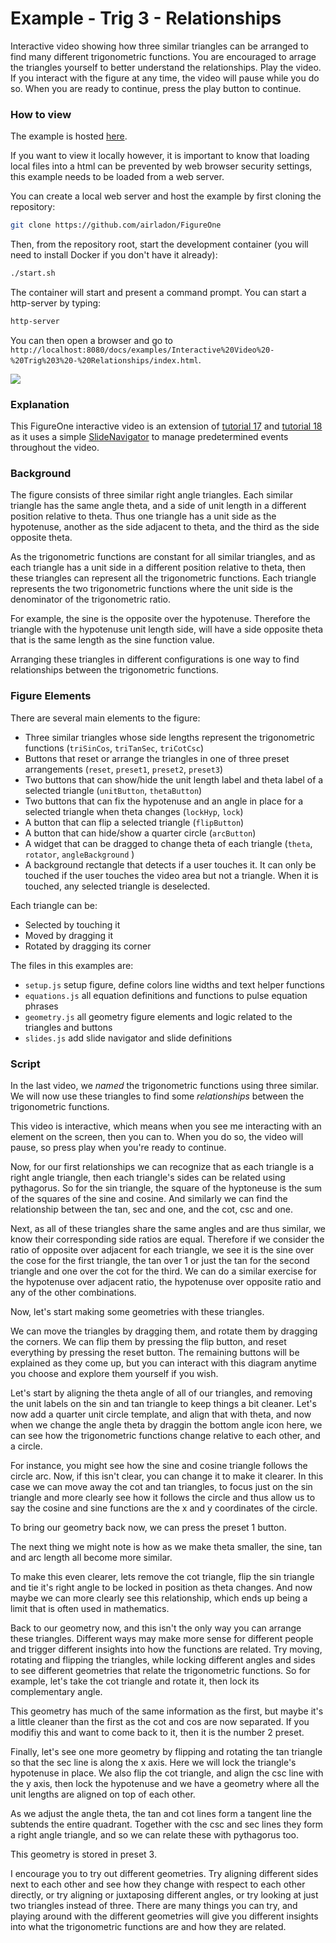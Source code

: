 # Example - Trig 3 - Relationships

Interactive video showing how three similar triangles can be arranged to find many different trigonometric functions. You are encouraged to arrage the triangles yourself to better understand the relationships. Play the video. If you interact with the figure at any time, the video will pause while you do so. When you are ready to continue, press the play button to continue.

### How to view

The example is hosted [here](https://airladon.github.io/FigureOne/examples/Interactive%20Video%20-%20Trig%203%20-%20Relationships/index.html).

If you want to view it locally however, it is important to know that loading local files into a html can be prevented by web browser security settings, this example needs to be loaded from a web server.

You can create a local web server and host the example by first cloning the repository:

```bash
git clone https://github.com/airladon/FigureOne
```

Then, from the repository root, start the development container (you will need to install Docker if you don't have it already):
```bash
./start.sh
```

The container will start and present a command prompt. You can start a http-server by typing:
```bash
http-server
```

You can then open a browser and go to `http://localhost:8080/docs/examples/Interactive%20Video%20-%20Trig%203%20-%20Relationships/index.html`.


![](example.gif)


### Explanation

This FigureOne interactive video is an extension of [tutorial 17](../../tutorials/15%20-%20Recording%20Slides) and [tutorial 18](../../tutorials/15%20-%20Recording%20Slides) as it uses a simple [SlideNavigator](https://airladon.github.io/FigureOne/api/#slidenavigator) to manage predetermined events throughout the video.

### Background
The figure consists of three similar right angle triangles. Each similar triangle has the same angle theta, and a side of unit length in a different position relative to theta. Thus one triangle has a unit side as the hypotenuse, another as the side adjacent to theta, and the third as the side opposite theta.

As the trigonometric functions are constant for all similar triangles, and as each triangle has a unit side in a different position relative to theta, then these triangles can represent all the trigonometric functions. Each triangle represents the two trigonometric functions where the unit side is the denominator of the trigonometric ratio.

For example, the sine is the opposite over the hypotenuse. Therefore the triangle with the hypotenuse unit length side, will have a side opposite theta that is the same length as the sine function value.

Arranging these triangles in different configurations is one way to find relationships between the trigonometric functions.

### Figure Elements

There are several main elements to the figure:
* Three similar triangles whose side lengths represent the trigonometric functions (`triSinCos`, `triTanSec`, `triCotCsc`)
* Buttons that reset or arrange the triangles in one of three preset arrangements (`reset`, `preset1`, `preset2`, `preset3`)
* Two buttons that can show/hide the unit length label and theta label of a selected triangle (`unitButton`, `thetaButton`)
* Two buttons that can fix the hypotenuse and an angle in place for a selected triangle when theta changes (`lockHyp`, `lock`)
* A button that can flip a selected triangle (`flipButton`)
* A button that can hide/show a quarter circle (`arcButton`)
* A widget that can be dragged to change theta of each triangle (`theta`, `rotator`, `angleBackground` )
* A background rectangle that detects if a user touches it. It can only be touched if the user touches the video area but not a triangle. When it is touched, any selected triangle is deselected.

Each triangle can be:
* Selected by touching it
* Moved by dragging it
* Rotated by dragging its corner


The files in this examples are:
* `setup.js` setup figure, define colors line widths and text helper functions
* `equations.js` all equation definitions and functions to pulse equation phrases
* `geometry.js` all geometry figure elements and logic related to the triangles and buttons
* `slides.js` add slide navigator and slide definitions


### Script

In the last video, we *named* the trigonometric functions using three similar. We will now use these triangles to find some *relationships* between the trigonometric functions.

This video is interactive, which means when you see me interacting with an element on the screen, then you can to. When you do so, the video will pause, so press play when you're ready to continue.

Now, for our first relationships we can recognize that as each triangle is a right angle triangle, then each triangle's sides can be related using pythagorus. So for the sin triangle, the square of the hyptoneuse is the sum of the squares of the sine and cosine. And similarly we can find the relationship between the tan, sec and one, and the cot, csc and one.

Next, as all of these triangles share the same angles and are thus similar, we know their corresponding side ratios are equal. Therefore if we consider the ratio of opposite over adjacent for each triangle, we see it is the sine over the cose for the first triangle, the tan over 1 or just the tan for the second triangle and one over the cot for the third. We can do a similar exercise for the hypotenuse over adjacent ratio, the hypotenuse over opposite ratio and any of the other combinations.

Now, let's start making some geometries with these triangles.

We can move the triangles by dragging them, and rotate them by dragging the corners. We can flip them by pressing the flip button, and reset everything by pressing the reset button. The remaining buttons will be explained as they come up, but you can interact with this diagram anytime you choose and explore them yourself if you wish.

Let's start by aligning the theta angle of all of our triangles, and removing the unit labels on the sin and tan triangle to keep things a bit cleaner. Let's now add a quarter unit circle template, and align that with theta, and now when we change the angle theta by draggin the bottom angle icon here, we can see how the trigonometric functions change relative to each other, and a circle.

For instance, you might see how the sine and cosine triangle follows the circle arc. Now, if this isn't clear, you can change it to make it clearer. In this case we can move away the cot and tan triangles, to focus just on the sin triangle and more clearly see how it follows the circle and thus allow us to say the cosine and sine functions are the x and y coordinates of the circle.

To bring our geometry back now, we can press the preset 1 button.

The next thing we might note is how as we make theta smaller, the sine, tan and arc length all become more similar.

To make this even clearer, lets remove the cot triangle, flip the sin triangle and tie it's right angle to be locked in position as theta changes. And now maybe we can more clearly see this relationship, which ends up being a limit that is often used in mathematics.

Back to our geometry now, and this isn't the only way you can arrange these triangles. Different ways may make more sense for different people and trigger different insights into how the functions are related. Try moving, rotating and flipping the triangles, while locking different angles and sides to see different geometries that relate the trigonometric functions. So for example, let's take the cot triangle and rotate it, then lock its complementary angle.

This geometry has much of the same information as the first, but maybe it's a little cleaner than the first as the cot and cos are now separated. If you modifiy this and want to come back to it, then it is the number 2 preset.

Finally, let's see one more geometry by flipping and rotating the tan triangle so that the sec line is along the x axis. Here we will lock the triangle's hypotenuse in place. We also flip the cot triangle, and align the csc line with the y axis, then lock the hypotenuse and we have a geometry where all the unit lengths are aligned on top of each other.

As we adjust the angle theta, the tan and cot lines form a tangent line the subtends the entire quadrant. Together with the csc and sec lines they form a right angle triangle, and so we can relate these with pythagorus too.

This geometry is stored in preset 3.

I encourage you to try out different geometries. Try aligning different sides next to each other and see how they change with respect to each other directly, or try aligning or juxtaposing different angles, or try looking at just two triangles instead of three. There are many things you can try, and playing around with the different geometries will give you different insights into what the trigonometric functions are and how they are related.





